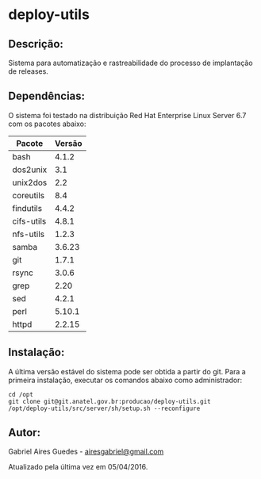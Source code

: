 # deploy-utils

## Descrição:

Sistema para automatização e rastreabilidade do processo de implantação de releases.

## Dependências:

O sistema foi testado na distribuição Red Hat Enterprise Linux Server 6.7 com os pacotes abaixo:

**Pacote**|**Versão**
----------|----------
bash      |     4.1.2
dos2unix  |       3.1
unix2dos  |       2.2
coreutils |       8.4
findutils |     4.4.2
cifs-utils|     4.8.1
nfs-utils |     1.2.3
samba     |    3.6.23
git       |     1.7.1
rsync     |     3.0.6
grep      |      2.20
sed       |     4.2.1
perl      |    5.10.1
httpd     |    2.2.15

## Instalação:

A última versão estável do sistema pode ser obtida a partir do git. Para a primeira instalação, executar os comandos abaixo como administrador:

```
cd /opt
git clone git@git.anatel.gov.br:producao/deploy-utils.git
/opt/deploy-utils/src/server/sh/setup.sh --reconfigure
```

## Autor:

Gabriel Aires Guedes - airesgabriel@gmail.com

Atualizado pela última vez em 05/04/2016.

